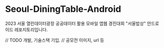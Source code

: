 # Seoul-DiningTable-Android
2023 서울 열린데이터광장 공공데이터 활용 모바일 앱웹 경진대회 "서울밥상" 안드로이드 레포지토리입니다.



// TODO 개발, 기술스택 기입.
// 공모전 이미지, url 등
